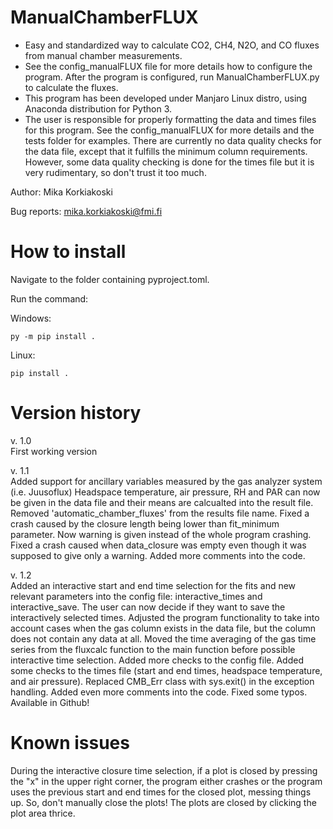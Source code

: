 ManualChamberFLUX
=
- Easy and standardized way to calculate CO2, CH4, N2O, and CO fluxes from manual chamber measurements. 
- See the config_manualFLUX file for more details how to configure the program. After the program is configured, run ManualChamberFLUX.py to calculate the fluxes.
- This program has been developed under Manjaro Linux distro, using Anaconda distribution for Python 3.
- The user is responsible for properly formatting the data and times files for this program. See the config_manualFLUX for more details and the tests folder for examples. There are currently no data quality checks for the data file, except that it fulfills the minimum column requirements. However, some data quality checking is done for the times file but it is very rudimentary, so don't trust it too much.

Author: Mika Korkiakoski

Bug reports: mika.korkiakoski@fmi.fi

How to install
=
Navigate to the folder containing pyproject.toml.

Run the command:

Windows:

	py -m pip install .
	
Linux:

	pip install .

Version history
=
v. 1.0  
First working version

v. 1.1  
Added support for ancillary variables measured by the gas analyzer system (i.e. Juusoflux)
        Headspace temperature, air pressure, RH and PAR can now be given in the data file and their means are calcualted into the result file.
        Removed 'automatic_chamber_fluxes' from the results file name.
        Fixed a crash caused by the closure length being lower than fit_minimum parameter. Now warning is given instead of the whole program crashing.
        Fixed a crash caused when data_closure was empty even though it was supposed to give only a warning.
        Added more comments into the code.
        
v. 1.2  
Added an interactive start and end time selection for the fits and new relevant parameters into the config
        file: interactive_times and interactive_save.
        The user can now decide if they want to save the interactively selected times.
        Adjusted the program functionality to take into account cases when the gas column exists in the data file, but the column does not contain any data at all.
        Moved the time averaging of the gas time series from the fluxcalc function to the main function before possible interactive time selection.
        Added more checks to the config file.
        Added some checks to the times file (start and end times, headspace temperature, and air pressure).
        Replaced CMB_Err class with sys.exit() in the exception handling.
        Added even more comments into the code. Fixed some typos.
	Available in Github!

Known issues
=
During the interactive closure time selection, if a plot is closed by pressing the "x" in the upper right corner, the program either crashes or the program uses the previous start and end times for the closed plot, messing things up. So, don't manually close the plots! The plots are closed by clicking the plot area thrice.
